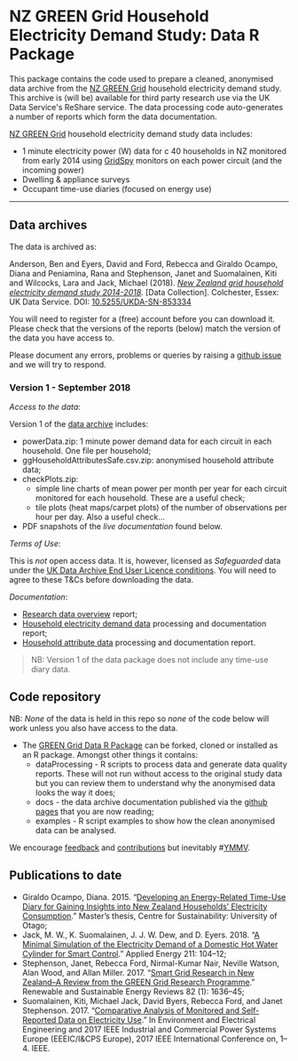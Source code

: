 # NZ GREEN Grid Household Electricity Demand Study: Data R Package

This package contains the code used to prepare a cleaned, anonymised data archive from the [NZ GREEN Grid](https://www.otago.ac.nz/centre-sustainability/research/energy/otago050285.html) household electricity demand study. This archive is (will be) available for third party research use via the UK Data Service's ReShare service. The data processing code auto-generates a number of reports which form the data documentation.

[NZ GREEN Grid](https://www.otago.ac.nz/centre-sustainability/research/energy/otago050285.html) household electricity demand study data includes:

 * 1 minute electricity power (W) data for c 40 households in NZ monitored from early 2014 using [GridSpy](https://gridspy.com/) monitors on each power circuit (and the incoming power)
 * Dwelling & appliance surveys
 * Occupant time-use diaries (focused on energy use)

----
## Data archives

The data is archived as:

Anderson, Ben and Eyers, David and Ford, Rebecca and Giraldo Ocampo, Diana and Peniamina, Rana and Stephenson, Janet and Suomalainen, Kiti and Wilcocks, Lara and Jack, Michael (2018). [_New Zealand grid household electricity demand study 2014-2018_](https://dx.doi.org/10.5255/UKDA-SN-853334). [Data Collection]. Colchester, Essex: UK Data Service. DOI: [10.5255/UKDA-SN-853334](https://dx.doi.org/10.5255/UKDA-SN-853334)

You will need to register for a (free) account before you can download it. Please check that the versions of the reports (below) match the version of the data you have access to.

Please document any errors, problems or queries by raising a [github issue](https://github.com/CfSOtago/GREENGridData/issues) and we will try to respond.

### Version 1 - September 2018

_Access to the data_:

Version 1 of the [data archive](https://dx.doi.org/10.5255/UKDA-SN-853334) includes:
 
 * powerData.zip: 1 minute power demand data for each circuit in each household. One file per household;
 * ggHouseholdAttributesSafe.csv.zip: anonymised household attribute data;
 * checkPlots.zip: 
   - simple line charts of mean power per month per year for each circuit monitored for each household. These are a useful check;
   - tile plots (heat maps/carpet plots) of the number of observations per hour per day. Also a useful check...
 * PDF snapshots of the _live documentation_ found below. 

_Terms of Use_:

This is _not_ open access data. It is, however, licensed as _Safeguarded_ data under the [UK Data Archive End User Licence conditions](http://reshare.ukdataservice.ac.uk/legal/#Safeguarded). You will need to agree to these T&Cs before downloading the data.

_Documentation_:

 * [Research data overview](overviewReport_v1.0.html) report;
 * [Household electricity demand data](gridSpy1mProcessingReport_v1.0.html) processing and documentation report;
 * [Household attribute data](householdAttributeProcessingReport_v1.0.html) processing and documentation report.

> NB: Version 1 of the data package does not include any time-use diary data. 

## Code repository

NB: *None* of the data is held in this repo so *none* of the code below will work unless you also have access to the data. 

 * The [GREEN Grid Data R Package](https://github.com/CfSOtago/GREENGridData) can be forked, cloned or installed as an R package. Amongst other things it contains:
    - dataProcessing - R scripts to process data and generate data quality reports. These will not run without access to the original study data but you can review them to understand why the anonymised data looks the way it does;
    - docs - the data archive documentation published via the [github pages](https://cfsotago.github.io/GREENGridData/) that you are now reading;
    - examples - R script examples to show how the clean anonymised data can be analysed.

We encourage [feedback](https://github.com/CfSOtago/GREENGridData/issues) and [contributions](https://github.com/CfSOtago/GREENGridData/pulls) but inevitably #[YMMV](https://en.wiktionary.org/wiki/YMMV).

## Publications to date

 * Giraldo Ocampo, Diana. 2015. “[Developing an Energy-Related Time-Use Diary for Gaining Insights into New Zealand Households’ Electricity Consumption](http://hdl.handle.net/10523/5957).” Master’s thesis, Centre for Sustainability: University of Otago;
 * Jack, M. W., K. Suomalainen, J. J. W. Dew, and D. Eyers. 2018. “[A Minimal Simulation of the Electricity Demand of a Domestic Hot Water Cylinder for Smart Control]((https://www.sciencedirect.com/science/article/pii/S0306261917316197)).” Applied Energy 211: 104–12;
 * Stephenson, Janet, Rebecca Ford, Nirmal-Kumar Nair, Neville Watson, Alan Wood, and Allan Miller. 2017. “[Smart Grid Research in New Zealand–A Review from the GREEN Grid Research Programme](https://doi.org/10.1016/j.rser.2017.07.010).” Renewable and Sustainable Energy Reviews 82 (1): 1636–45;
 * Suomalainen, Kiti, Michael Jack, David Byers, Rebecca Ford, and Janet Stephenson. 2017. “[Comparative Analysis of Monitored and Self-Reported Data on Electricity Use](https://ieeexplore.ieee.org/document/7977557/).” In Environment and Electrical Engineering and 2017 IEEE Industrial and Commercial Power Systems Europe (EEEIC/I&CPS Europe), 2017 IEEE International Conference on, 1–4. IEEE.
